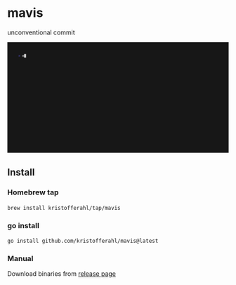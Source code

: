 # mavis

unconventional commit

<img alt="mavis - unconventional commit" src="demo.gif" width="800" />

## Install

### Homebrew tap

```console
brew install kristofferahl/tap/mavis
```

### go install

```console
go install github.com/kristofferahl/mavis@latest
```

### Manual

Download binaries from [release page](https://github.com/kristofferahl/mavis/releases)
